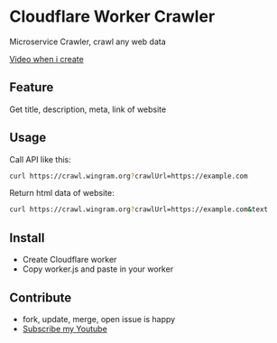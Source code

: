 # Cloudflare Worker Crawler

Microservice Crawler, crawl any web data

[Video when i create]()

## Feature
Get title, description, meta, link of website

## Usage
Call API like this: 
```sh
curl https://crawl.wingram.org?crawlUrl=https://example.com
```

Return html data of website:
```sh
curl https://crawl.wingram.org?crawlUrl=https://example.com&text
```

## Install
- Create Cloudflare worker 
- Copy worker.js and paste in your worker 

## Contribute
- fork, update, merge, open issue is happy
- [Subscribe my Youtube](https://www.youtube.com/@WingramOrg)
